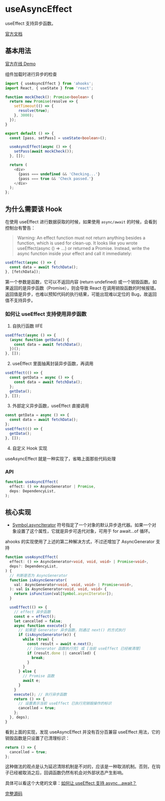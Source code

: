 # useAsyncEffect

useEffect 支持异步函数。

[官方文档](https://ahooks.js.org/zh-CN/hooks/use-async-effect)

## 基本用法

[官方在线 Demo](https://ahooks.js.org/~demos/useasynceffect-demo1/)

组件加载时进行异步的检查

```ts
import { useAsyncEffect } from 'ahooks';
import React, { useState } from 'react';

function mockCheck(): Promise<boolean> {
  return new Promise(resolve => {
    setTimeout(() => {
      resolve(true);
    }, 3000);
  });
}

export default () => {
  const [pass, setPass] = useState<boolean>();

  useAsyncEffect(async () => {
    setPass(await mockCheck());
  }, []);

  return (
    <div>
      {pass === undefined && 'Checking...'}
      {pass === true && 'Check passed.'}
    </div>
  );
};
```

## 为什么需要该 Hook

在使用 useEffect 进行数据获取的时候，如果使用 `async/await` 的时候，会看到控制台有警告：

> Warning: An effect function must not return anything besides a function, which is used for clean-up.
> It looks like you wrote useEffect(async () => ...) or returned a Promise. Instead, write the async function inside your effect and call it immediately:

```ts
useEffect(async () => {
  const data = await fetchData();
}, [fetchData]);
```

第一个参数是函数，它可以不返回内容 (return undefined) 或一个销毁函数。如果返回的是异步函数（Promise），则会导致 React 在调用销毁函数的时候报错。返回值是异步，也难以预知代码的执行结果，可能出现难以定位的 Bug，故返回值不支持异步。

### 如何让 useEffect 支持使用异步函数

1.  自执行函数 IIFE

```ts
useEffect(async () => {
  (async function getData() {
    const data = await fetchData();
  })();
}, []);
```

2.  useEffect 里面抽离封装异步函数，再调用

```ts
useEffect(() => {
  const getData = async () => {
    const data = await fetchData();
  };
  getData();
}, []);
```

3.  外部定义异步函数，useEffect 直接调用

```ts
const getData = async () => {
  const data = await fetchData();
};
useEffect(() => {
  getData();
}, []);
```

4.  自定义 Hook 实现

useAsyncEffect 就是一种实现了，省略上面那些代码处理

### API

```ts
function useAsyncEffect(
  effect: () => AsyncGenerator | Promise,
  deps: DependencyList,
);
```

## 核心实现

- [Symbol.asyncIterator](https://developer.mozilla.org/zh-CN/docs/Web/JavaScript/Reference/Global_Objects/Symbol/asyncIterator) 符号指定了一个对象的默认异步迭代器。如果一个对象设置了这个属性，它就是异步可迭代对象，可用于 for await...of 循环。

ahooks 的实现使用了上述的第二种解决方式，不过还增加了 AsyncGenerator 支持

```ts
function useAsyncEffect(
  effect: () => AsyncGenerator<void, void, void> | Promise<void>,
  deps?: DependencyList,
) {
  // 判断是否为 AsyncGenerator
  function isAsyncGenerator(
    val: AsyncGenerator<void, void, void> | Promise<void>,
  ): val is AsyncGenerator<void, void, void> {
    return isFunction(val[Symbol.asyncIterator]);
  }

  useEffect(() => {
    // effect 异步函数
    const e = effect();
    let cancelled = false;
    async function execute() {
      // 如果是 Generator 异步函数，则通过 next() 的方式执行
      if (isAsyncGenerator(e)) {
        while (true) {
          const result = await e.next();
          // [Generator 函数执行完] 或 [当前 useEffect 已经被清理]
          if (result.done || cancelled) {
            break;
          }
        }
      } else {
        // Promise 函数
        await e;
      }
    }
    execute(); // 执行异步函数
    return () => {
      // 设置表示当前 useEffect 已执行完销毁操作的标识
      cancelled = true;
    };
  }, deps);
}
```

看到上面的实现，发现 useAsyncEffect 并没有百分百兼容 useEffect 用法，它的销毁函数是只设置了已清理标识：

```ts
return () => {
  cancelled = true;
};
```

这种做法的观点是认为延迟清除机制是不对的，应该是一种取消机制。否则，在钩子已经被取消之后，回调函数仍然有机会对外部状态产生影响。

具体可以看这个大佬的文章：[如何让 useEffect 支持 async...await？](https://juejin.cn/post/7108675095958126629#heading-4)

[完整源码](https://github.com/alibaba/hooks/blob/v3.7.4/packages/hooks/src/useAsyncEffect/index.ts)
